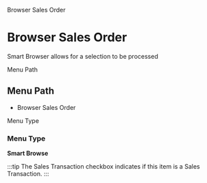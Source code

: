 
Browser Sales Order
# Browser Sales Order


Smart Browser allows for a selection to be processed

Menu Path
## Menu Path



- Browser Sales Order

Menu Type
### Menu Type

**Smart Browse**

:::tip
The Sales Transaction checkbox indicates if this item is a Sales Transaction.
:::
